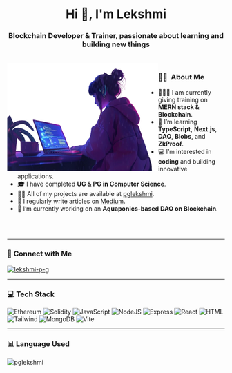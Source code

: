 <h1 align="center"><strong>Hi 👋, I'm Lekshmi </strong></h1>
<h3 align="center">Blockchain Developer & Trainer, passionate about learning and building new things</h3>

<br>
<img align="left" alt="GIF" src="https://github.com/pglekshmi/pglekshmi/blob/main/assets/6670aa98-ec62-4b51-8c10-afa79d867c9f-removebg-preview.png" width="350" height="250" />

### 🧑‍💻 &nbsp;<strong>About Me</strong>
- 👩🏻‍💻 I am currently giving training on **MERN stack & Blockchain**.
- 🌱 I’m learning **TypeScript**, **Next.js**, **DAO**, **Blobs**, and **ZkProof**.
- 💻 I’m interested in **coding** and building innovative applications.
- 🎓 I have completed **UG & PG in Computer Science**.
- 👨‍💻 All of my projects are available at [pglekshmi](https://github.com/pglekshmi).
- 📝 I regularly write articles on [Medium](https://kbaiiitmk.medium.com/).
- 🚀 I’m currently working on an **Aquaponics-based DAO on Blockchain**.

<br><br>

---

### 🔗 **Connect with Me**
<p align="left">
  <a href="https://linkedin.com/in/lekshmi-p-g" target="blank">
    <img align="center" src="https://raw.githubusercontent.com/rahuldkjain/github-profile-readme-generator/master/src/images/icons/Social/linked-in-alt.svg" alt="lekshmi-p-g" height="30" width="40" />
  </a>
</p>

---

### 💻 **Tech Stack**
<p align="left">
  <img src="https://img.shields.io/badge/Ethereum-3C3C3D?style=for-the-badge&logo=Ethereum&logoColor=white" alt="Ethereum" />
  <img src="https://img.shields.io/badge/Solidity-%23363636.svg?style=for-the-badge&logo=solidity&logoColor=white" alt="Solidity" />
  <img src="https://img.shields.io/badge/javascript-%23323330.svg?style=for-the-badge&logo=javascript&logoColor=%23F7DF1E" alt="JavaScript" />
  <img src="https://img.shields.io/badge/node.js-6DA55F?style=for-the-badge&logo=node.js&logoColor=white" alt="NodeJS" />
  <img src="https://img.shields.io/badge/express.js-%23404d59.svg?style=for-the-badge&logo=express&logoColor=%2361DAFB" alt="Express" />
  <img src="https://img.shields.io/badge/react-%2320232a.svg?style=for-the-badge&logo=react&logoColor=%2361DAFB" alt="React" />
  <img src="https://img.shields.io/badge/html5-%23E34F26.svg?style=for-the-badge&logo=html5&logoColor=white" alt="HTML" />
  <img src="https://img.shields.io/badge/tailwindcss-%2338B2AC.svg?style=for-the-badge&logo=tailwind-css&logoColor=white" alt="Tailwind" />
  <img src="https://img.shields.io/badge/MongoDB-%234ea94b.svg?style=for-the-badge&logo=mongodb&logoColor=white" alt="MongoDB" />
  <img src="https://img.shields.io/badge/vite-%23646CFF.svg?style=for-the-badge&logo=vite&logoColor=white" alt="Vite" />
</p>

---

### 📊 **Language Used**
<p align="left">
  <img align="center" src="https://github-readme-stats.vercel.app/api/top-langs/?username=pglekshmi&layout=donut" alt="pglekshmi" />
</p>

